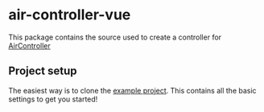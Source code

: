 # air-controller-vue

This package contains the source used to create a controller for [AirController](https://github.com/crashkonijn/AirController)

## Project setup

The easiest way is to clone the [example project](https://github.com/crashkonijn/air-controller-vue). This contains all the basic settings to get you started!

